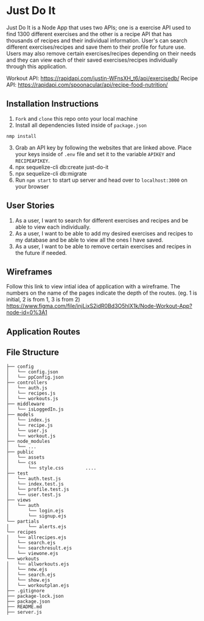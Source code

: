 # Just Do It
Just Do It is a Node App that uses two APIs; one is a exercise API used to find 1300 different exercises and the other is a recipe API that has thousands of recipes and their individual information. User's can search different exercises/recipes and save them to their profile for future use. Users may also remove certain exercises/recipes depending on their needs and they can view each of their saved exercises/recipes individually through this application. 

Workout API: https://rapidapi.com/justin-WFnsXH_t6/api/exercisedb/
Recipe API: https://rapidapi.com/spoonacular/api/recipe-food-nutrition/


## Installation Instructions
1. `Fork` and `clone` this repo onto your local machine
2. Install all dependencies listed inside of `package.json`
```
nmp install
```
3. Grab an API key by following the websites that are linked above. Place your keys inside of `.env` file and set it to the variable `APIKEY` and `RECIPEAPIKEY`.
4. npx sequelize-cli db:create just-do-it
5. npx sequelize-cli db:migrate
6. Run `npm start` to start up server and head over to `localhost:3000` on your browser




## User Stories
1. As a user, I want to search for different exercises and recipes and be able to view each individually. 
2. As a user, I want to be able to add my desired exercises and recipes to my database and be able to view all the ones I have saved.
3. As a user, I want to be able to remove certain exercises and recipes in the future if needed.

## Wireframes
Follow this link to view intial idea of application with a wireframe.
The numbers on the name of the pages indicate the depth of the routes. (eg. 1 is initial, 2 is from 1, 3 is from 2)
https://www.figma.com/file/injLixS2idR0Bd3O5hlX1k/Node-Workout-App?node-id=0%3A1
## Application Routes


## File Structure

```text
├── config
│   └── config.json
│   └── ppConfig.json
├── controllers
│   └── auth.js
│   └── recipes.js
│   └── workouts.js
├── middleware
│   └── isLoggedIn.js
├── models
│   └── index.js
│   └── recipe.js
│   └── user.js
│   └── workout.js
├── node_modules
│   └── ...
├── public
│   └── assets
│   └── css
│       └── style.css        ....
├── test
│   └── auth.test.js
│   └── index.test.js
│   └── profile.test.js
│   └── user.test.js
├── views
│   └── auth
│       └── login.ejs
│       └── signup.ejs
└── partials
│       └── alerts.ejs
└── recipes
│   └── allrecipes.ejs
│   └── search.ejs
│   └── searchresult.ejs
│   └── viewone.ejs
└── workouts
│   └── allworkouts.ejs
│   └── new.ejs
│   └── search.ejs
│   └── show.ejs
│   └── workoutplan.ejs
├── .gitignore
├── package-lock.json
├── package.json
├── README.md
├── server.js
```